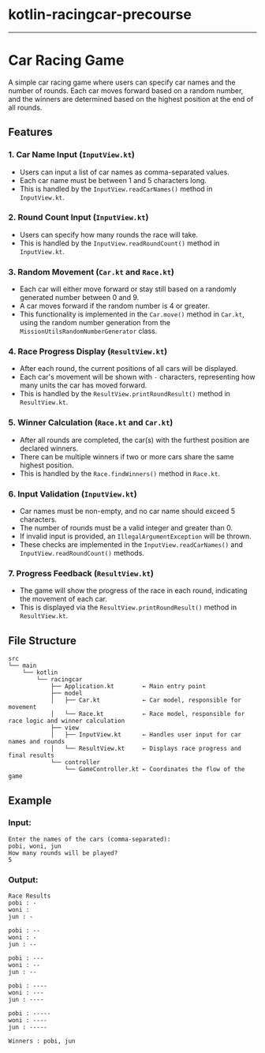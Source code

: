 # kotlin-racingcar-precourse
---

# Car Racing Game

A simple car racing game where users can specify car names and the number of rounds. Each car moves forward based on a random number, and the winners are determined based on the highest position at the end of all rounds.

## Features

### 1. **Car Name Input (`InputView.kt`)**
- Users can input a list of car names as comma-separated values.
- Each car name must be between 1 and 5 characters long.
- This is handled by the `InputView.readCarNames()` method in `InputView.kt`.

### 2. **Round Count Input (`InputView.kt`)**
- Users can specify how many rounds the race will take.
- This is handled by the `InputView.readRoundCount()` method in `InputView.kt`.

### 3. **Random Movement (`Car.kt` and `Race.kt`)**
- Each car will either move forward or stay still based on a randomly generated number between 0 and 9.
- A car moves forward if the random number is 4 or greater.
- This functionality is implemented in the `Car.move()` method in `Car.kt`, using the random number generation from the `MissionUtilsRandomNumberGenerator` class.

### 4. **Race Progress Display (`ResultView.kt`)**
- After each round, the current positions of all cars will be displayed.
- Each car's movement will be shown with `-` characters, representing how many units the car has moved forward.
- This is handled by the `ResultView.printRoundResult()` method in `ResultView.kt`.

### 5. **Winner Calculation (`Race.kt` and `Car.kt`)**
- After all rounds are completed, the car(s) with the furthest position are declared winners.
- There can be multiple winners if two or more cars share the same highest position.
- This is handled by the `Race.findWinners()` method in `Race.kt`.

### 6. **Input Validation (`InputView.kt`)**
- Car names must be non-empty, and no car name should exceed 5 characters.
- The number of rounds must be a valid integer and greater than 0.
- If invalid input is provided, an `IllegalArgumentException` will be thrown.
- These checks are implemented in the `InputView.readCarNames()` and `InputView.readRoundCount()` methods.

### 7. **Progress Feedback (`ResultView.kt`)**
- The game will show the progress of the race in each round, indicating the movement of each car.
- This is displayed via the `ResultView.printRoundResult()` method in `ResultView.kt`.

## File Structure

```
src
└── main
    └── kotlin
        └── racingcar
            ├── Application.kt        ← Main entry point
            ├── model
            │   ├── Car.kt            ← Car model, responsible for movement
            │   └── Race.kt           ← Race model, responsible for race logic and winner calculation
            ├── view
            │   ├── InputView.kt      ← Handles user input for car names and rounds
            │   └── ResultView.kt     ← Displays race progress and final results
            └── controller
                └── GameController.kt ← Coordinates the flow of the game
```

## Example

### Input:
```
Enter the names of the cars (comma-separated):
pobi, woni, jun
How many rounds will be played?
5
```

### Output:
```
Race Results
pobi : -
woni : 
jun : -

pobi : --
woni : -
jun : --

pobi : ---
woni : --
jun : --

pobi : ----
woni : ---
jun : ----

pobi : -----
woni : ----
jun : -----

Winners : pobi, jun
```


